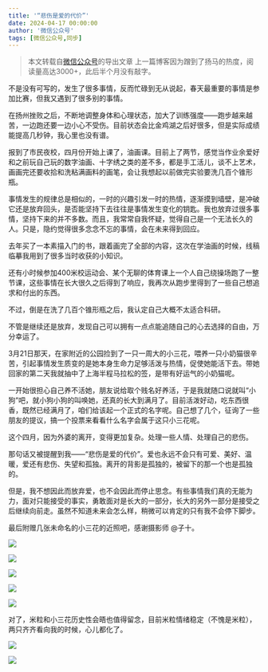 ```yaml
---
title: '“悲伤是爱的代价”'
date: 2024-04-17 00:00:00
author: '微信公众号'
tags: [微信公众号,同步]
---
```


> 本文转载自[微信公众号](https://mp.weixin.qq.com/)的导出文章
上一篇博客因为蹭到了扬马的热度，阅读量高达3000+，此后半个月没有敲字。

不是没有可写的，发生了很多事情，反而忙碌到无从说起，春天最重要的事情是参加比赛，但我又遇到了很多别的事情。

在扬州挫败之后，不断地调整身体和心理状态，加大了训练强度——跑步越来越苦，一边跑还要一边小心不受伤。目前状态会比金鸡湖之后好很多，但是实际成绩能提高几秒钟，我心里也没有谱。

报到了市民夜校，四月份开始上课了，油画课。目前上了两节，感觉当作业余爱好和之前玩自己玩的数字油画、十字绣之类的差不多，都是手工活儿，谈不上艺术，画画完还要收拾和洗粘满画料的画笔，会让我想起以前做完实验要洗几百个锥形瓶。

事情发生的规律总是相似的，一时的兴趣引发一时的热情，逐渐摸到墙壁，是冲破它还是放弃回头，是否能坚持下去往往是事情发生变化的钥匙。我也放弃过很多事情，坚持下来的并不多数。而且，我常常自我怀疑，觉得自己是一个无法长久的人。只是，隐约觉得很多念念不忘的事情，会在未来得到回应。

去年买了一本素描入门的书，跟着画完了全部的内容，这次在学油画的时候，线稿临摹我用到了很多当时收获的小知识。

还有小时候参加400米校运动会、某个无聊的体育课上一个人自己绕操场跑了一整节课，这些事情在长大很久之后得到了响应，我再次从跑步里得到了一些自己想追求和付出的东西。

不过，倒是在洗了几百个锥形瓶之后，我认定自己大概不太适合科研。

不管是继续还是放弃，发现自己可以拥有一点点能追随自己的心去选择的自由，万分幸运了。

3月21日那天，在家附近的公园捡到了一只一周大的小三花，喂养一只小奶猫很辛苦，引起事情发生质变的是她本身生命力足够活泼与热情，促使她能活下去。带她回家的第二天我就抽中了上海半程马拉松的签，是带有好运气的小奶猫呢。

一开始很担心自己养不活她，朋友说给取个贱名好养活，于是我就随口说就叫“小狗”吧，就小狗小狗的叫唤她，还真的长大到满月了。目前活泼好动，吃东西很香，既然已经满月了，咱们给该起一个正式的名字呢。自己想了几个，征询了一些朋友的提议，搞一个投票来看看什么名字会属于这只小三花呢。

这个四月，因为外婆的离开，变得更加复杂。处理一些人情、处理自己的悲伤。

那句话又被提醒到我——“悲伤是爱的代价”。爱也永远不会只有可爱、美好、温暖，爱还有悲伤、失望和孤独。离开的背影是孤独的，被留下的那一个也是孤独的。

但是，我不想因此而放弃爱，也不会因此而停止思念。有些事情我们真的无能为力，面对只能接受的事实，勇敢面对是长大的一部分，长大的另外一部分是接受之后继续向前走。虽然不知道未来会怎么样，稍微可以肯定的只有我不会停下脚步。

最后附赠几张未命名的小三花的近照吧，感谢摄影师 @子十。

![](./assets/17556660402260.7951899299760136.jpeg)

![](./assets/17556660402290.4828156225621939.jpeg)

![](./assets/17556660402320.06459124409782335.jpeg)

![](./assets/17556660402350.26509978287027547.jpeg)

![](./assets/17556660402380.4905433872498929.jpeg)

对了，米粒和小三花历史性会晤也值得留念，目前米粒情绪稳定（不愧是米粒），两只齐齐看向我的时候，心儿都化了。

![](./assets/17556660402400.5971927226789011.jpeg)

![](./assets/17556660402430.08979570285274296.jpeg)